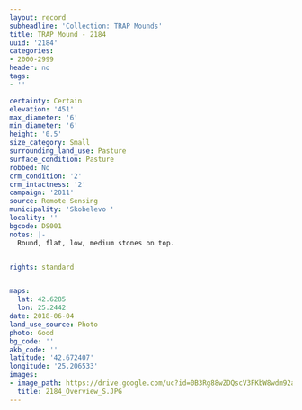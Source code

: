 ```yaml
---
layout: record
subheadline: 'Collection: TRAP Mounds'
title: TRAP Mound - 2184
uuid: '2184'
categories:
- 2000-2999
header: no
tags:
- ''

certainty: Certain
elevation: '451'
max_diameter: '6'
min_diameter: '6'
height: '0.5'
size_category: Small
surrounding_land_use: Pasture
surface_condition: Pasture
robbed: No
crm_condition: '2'
crm_intactness: '2'
campaign: '2011'
source: Remote Sensing
municipality: 'Skobelevo '
locality: ''
bgcode: DS001
notes: |-
  Round, flat, low, medium stones on top.


rights: standard


maps:
  lat: 42.6285
  lon: 25.2442
date: 2018-06-04
land_use_source: Photo
photo: Good
bg_code: ''
akb_code: ''
latitude: '42.672407'
longitude: '25.206533'
images:
- image_path: https://drive.google.com/uc?id=0B3Rg88wZDQscV3FKbW8wdm92aTg
  title: 2184_Overview_S.JPG
---
```

